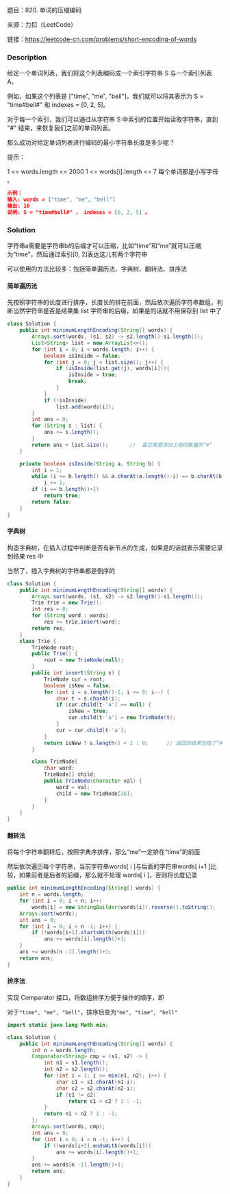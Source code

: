 题目：820. 单词的压缩编码

来源：力扣（LeetCode）

链接：https://leetcode-cn.com/problems/short-encoding-of-words

### Description

给定一个单词列表，我们将这个列表编码成一个索引字符串 S 与一个索引列表 A。

例如，如果这个列表是 ["time", "me", "bell"]，我们就可以将其表示为 S = "time#bell#" 和 indexes = [0, 2, 5]。

对于每一个索引，我们可以通过从字符串 S 中索引的位置开始读取字符串，直到 "#" 结束，来恢复我们之前的单词列表。

那么成功对给定单词列表进行编码的最小字符串长度是多少呢？

 提示：

1 <= words.length <= 2000
1 <= words[i].length <= 7
每个单词都是小写字母 。

```json
示例：
输入: words = ["time", "me", "bell"]
输出: 10
说明: S = "time#bell#" ， indexes = [0, 2, 5] 。
```

### Solution

字符串a需要是字符串b的后缀才可以压缩，比如“time”和“me”就可以压缩为“time”，然后通过索引[0, 2]表达这儿有两个字符串

可以使用的方法比较多：包括简单遍历法、字典树、翻转法、排序法

#### 简单遍历法

先按照字符串的长度进行排序，长度长的排在前面，然后依次遍历字符串数组，判断当然字符串是否是结果集 list 字符串的后缀，如果是的话就不用保存到 list 中了

```java
class Solution {
    public int minimumLengthEncoding(String[] words) {
        Arrays.sort(words, (s1, s2) -> s2.length()-s1.length());
        List<String> list = new ArrayList<>();
        for (int i = 0; i < words.length; i++) {
            boolean isInside = false;
            for (int j = 0; j < list.size(); j++) {
                if (isInside(list.get(j), words[i])){
                    isInside = true;
                    break;
                }
            }
            if (!isInside)
                list.add(words[i]);
        }
        int ans = 0;
        for (String s : list) {
            ans += s.length();
        }
        return ans + list.size();		// 	最后需要添加上相同数量的“#”
    }

    private boolean isInside(String a, String b) {
        int i = 1;
        while (i <= b.length() && a.charAt(a.length()-i) == b.charAt(b.length()-i))
            i += 1;
        if (i == b.length()+1)
            return true;
        return false;
    }
}
```

#### 字典树

构造字典树，在插入过程中判断是否有新节点的生成，如果是的话就表示需要记录到结果 res 中

当然了，插入字典树的字符串都是倒序的

```java
class Solution {
    public int minimumLengthEncoding(String[] words) {
        Arrays.sort(words, (s1, s2) -> s2.length()-s1.length());
        Trie trie = new Trie();
        int res = 0;
        for (String word : words)
            res += trie.insert(word);
        return res;
    }
    class Trie {
        TrieNode root;
        public Trie() {
            root = new TrieNode(null);
        }
        public int insert(String s) {
            TrieNode cur = root;
            boolean isNew = false;
            for (int i = s.length()-1; i >= 0; i--) {
                char t = s.charAt(i);
                if (cur.child[t-'a'] == null) {
                    isNew = true;
                    cur.child[t-'a'] = new TrieNode(t);
                }
                cur = cur.child[t-'a'];
            }
            return isNew ? s.length() + 1 : 0;		// 返回的结果包括了“#”
        }

        class TrieNode{
            char word;
            TrieNode[] child;
            public TrieNode(Character val) {
                word = val;
                child = new TrieNode[26];
            }
        }
    }
}
```

#### 翻转法

将每个字符串翻转后，按照字典序排序，那么“me”一定排在“time”的前面

然后依次遍历每个字符串，当前字符串words[ i ]与后面的字符串words[ i+1 ]比较，如果前者是后者的前缀，那么就不处理 words[ i ]，否则将长度记录

```java
public int minimumLengthEncoding(String[] words) {
    int n = words.length;
    for (int i = 0; i < n; i++)
        words[i] = new StringBuilder(words[i]).reverse().toString();
    Arrays.sort(words);
    int ans = 0;
    for (int i = 0; i < n -1; i++) {
        if (!words[i+1].startsWith(words[i]))
            ans += words[i].length()+1;
    }
    ans += words[n -1].length()+1;
    return ans;
}
```

#### 排序法

实现 Comparator 接口，将数组排序为便于操作的顺序，即

对于`"time", "me", "bell"`，排序后变为`"me", "time", "bell"`

```java
import static java.lang.Math.min;

class Solution {
    public int minimumLengthEncoding(String[] words) {
        int n = words.length;
        Comparator<String> cmp = (s1, s2) -> {
            int n1 = s1.length();
            int n2 = s2.length();
            for (int i = 1; i <= min(n1, n2); i++) {
                char c1 = s1.charAt(n1-i);
                char c2 = s2.charAt(n2-i);
                if (c1 != c2)
                    return c1 > c2 ? 1 : -1;
            }
            return n1 > n2 ? 1 : -1;
        };
        Arrays.sort(words, cmp);
        int ans = 0;
        for (int i = 0; i < n -1; i++) {
            if (!words[i+1].endsWith(words[i]))
                ans += words[i].length()+1;
        }
        ans += words[n -1].length()+1;
        return ans;
    }
}
```

